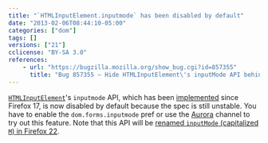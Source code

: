 ```yaml
---
title: "`HTMLInputElement.inputmode` has been disabled by default"
date: "2013-02-06T08:44:10-05:00"
categories: ["dom"]
tags: []
versions: ["21"]
cclicense: "BY-SA 3.0"
references:
    - url: "https://bugzilla.mozilla.org/show_bug.cgi?id=857355"
      title: "Bug 857355 – Hide HTMLInputElement\'s inputMode API behind a pref and only turn it on for Aurora/Nightly"
---
```

[`HTMLInputElement`](https://developer.mozilla.org/en-US/docs/Web/API/HTMLInputElement)'s `inputmode` API, which has been [implemented](https://bugzilla.mozilla.org/show_bug.cgi?id=746142) since Firefox 17, is now disabled by default because the spec is still unstable. You have to enable the `dom.forms.inputmode` pref or use the [Aurora](http://www.mozilla.org/en-US/firefox/aurora/) channel to try out this feature. Note that this API will be [renamed `inputMode` (capitalized `M`) in Firefox 22](https://www.fxsitecompat.com/en-CA/docs/2013/htmlmediaelement-crossorigin-and-htmlinputelement-inputmode-have-been-renamed/).
